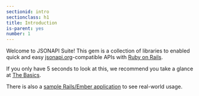 ```yaml
---
sectionid: intro
sectionclass: h1
title: Introduction
is-parent: yes
number: 1
---
```


Welcome to JSONAPI Suite! This gem is a collection of libraries to
enabled quick and easy [jsonapi.org](http://jsonapi.org)-compatible APIs
with [Ruby on Rails](http://rubyonrails.org).

If you only have 5 seconds to look at this, we recommend you take a
glance at [The Basics](#basics).

There is also a [sample Rails/Ember application](https://github.com/jsonapi-suite/jsonapi_suite_sample_app) to see real-world usage.
